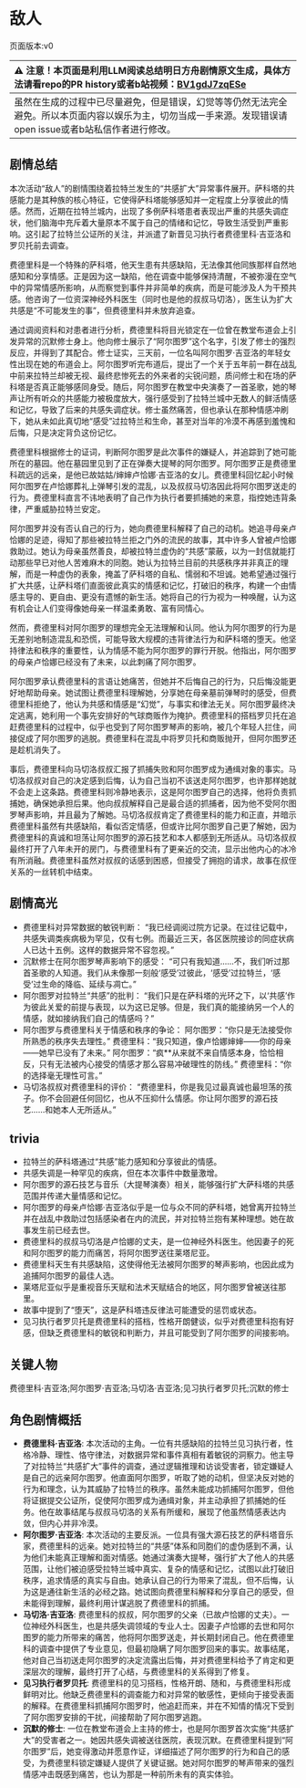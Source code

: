 # 敌人
页面版本:v0
 

| :warning: 注意！本页面是利用LLM阅读总结明日方舟剧情原文生成，具体方法请看repo的PR history或者b站视频：[BV1gdJ7zqESe](https://www.bilibili.com/video/BV1gdJ7zqESe/)         |
|:----------------------------|
| 虽然在生成的过程中已尽量避免，但是错误，幻觉等等仍然无法完全避免。所以本页面内容以娱乐为主，切勿当成一手来源。发现错误请open issue或者b站私信作者进行修改。|



## 剧情总结
本次活动“敌人”的剧情围绕着拉特兰发生的“共感扩大”异常事件展开。萨科塔的共感能力是其种族的核心特征，它使得萨科塔能够感知并一定程度上分享彼此的情感。然而，近期在拉特兰城内，出现了多例萨科塔患者表现出严重的共感失调症状，他们脑海中充斥着大量原本不属于自己的情绪和记忆，导致生活受到严重影响。这引起了拉特兰公证所的关注，并派遣了新晋见习执行者费德里科·吉亚洛和罗贝托前去调查。

费德里科是一个特殊的萨科塔，他天生患有共感缺陷，无法像其他同族那样自然地感知和分享情感。正是因为这一缺陷，他在调查中能够保持清醒，不被弥漫在空气中的异常情感所影响，从而察觉到事件并非简单的疾病，而是可能涉及人为干预共感。他咨询了一位资深神经外科医生（同时也是他的叔叔马切洛），医生认为扩大共感是“不可能发生的事”，但费德里科并未放弃追查。

通过调阅资料和对患者进行分析，费德里科将目光锁定在一位曾在教堂布道会上引发异常的沉默修士身上。他向修士展示了“阿尔图罗”这个名字，引发了修士的强烈反应，并得到了其配合。修士证实，三天前，一位名叫阿尔图罗·吉亚洛的年轻女性出现在她的布道会上。阿尔图罗听完布道后，提出了一个关于五年前一群在战乱中前来拉特兰却被无视、最终悲惨死去的外来者的尖锐问题，质问修士和在场的萨科塔是否真正能够感同身受。随后，阿尔图罗在教堂中央演奏了一首圣歌，她的琴声让所有听众的共感能力被极度放大，强行感受到了拉特兰城中无数人的鲜活情感和记忆，导致了后来的共感失调症状。修士虽然痛苦，但也承认在那种情感冲刷下，她从未如此真切地“感受”过拉特兰和生命，甚至对当年的冷漠不再感到羞愧和后悔，只是决定背负这份记忆。

费德里科根据修士的证词，判断阿尔图罗是此次事件的嫌疑人，并追踪到了她可能所在的墓园。他在墓园里见到了正在弹奏大提琴的阿尔图罗。阿尔图罗正是费德里科疏远的远亲，是他已故姑姑/婶婶卢恰娜·吉亚洛的女儿。费德里科回忆起小时候阿尔图罗在卢恰娜葬礼上弹琴引发的混乱，以及叔叔马切洛因此将阿尔图罗送走的行为。费德里科直言不讳地表明了自己作为执行者要抓捕她的来意，指控她违背条律，严重威胁拉特兰安定。

阿尔图罗并没有否认自己的行为，她向费德里科解释了自己的动机。她追寻母亲卢恰娜的足迹，得知了那些被拉特兰拒之门外的流民的故事，其中许多人曾被卢恰娜救助过。她认为母亲虽然善良，却被拉特兰虚伪的“共感”蒙蔽，以为一封信就能打动那些早已对他人苦难麻木的同胞。她认为拉特兰目前的共感秩序并非真正的理解，而是一种虚伪的表象，掩盖了萨科塔的自私、懦弱和不坦诚。她希望通过强行扩大共感，让萨科塔们直面彼此真实的情感和记忆，打破旧的秩序，构建一个由情感主导的、更自由、更没有遗憾的新生活。她将自己的行为视为一种唤醒，认为这有机会让人们变得像她母亲一样温柔勇敢、富有同情心。

然而，费德里科对阿尔图罗的理想完全无法理解和认同。他认为阿尔图罗的行为是无差别地制造混乱和恐慌，可能导致大规模的违背律法行为和萨科塔的堕天。他坚持律法和秩序的重要性，认为情感不能为阿尔图罗的罪行开脱。他指出，阿尔图罗的母亲卢恰娜已经没有了未来，以此刺痛了阿尔图罗。

阿尔图罗承认费德里科的言语让她痛苦，但她并不后悔自己的行为，只后悔没能更好地帮助母亲。她试图让费德里科理解她，分享她在母亲墓前弹琴时的感受，但费德里科拒绝了，他认为共感和情感是“幻觉”，与事实和律法无关。阿尔图罗最终决定逃离，她利用一个事先安排好的气球商贩作为掩护。费德里科的搭档罗贝托在追赶费德里科的过程中，似乎也受到了阿尔图罗琴声的影响，被几个年轻人拦住，间接促成了阿尔图罗的逃脱。费德里科在混乱中将罗贝托和商贩抛开，但阿尔图罗还是趁机消失了。

事后，费德里科向马切洛叔叔汇报了抓捕失败和阿尔图罗成为通缉对象的事实。马切洛叔叔对自己的决定感到后悔，认为自己当初不该送走阿尔图罗，也许那样她就不会走上这条路。费德里科则冷静地表示，这是阿尔图罗自己的选择，他将负责抓捕她，确保她承担后果。他向叔叔解释自己是最合适的抓捕者，因为他不受阿尔图罗琴声影响，并且最为了解她。马切洛叔叔肯定了费德里科的能力和正直，并暗示费德里科虽然有共感缺陷，看似否定情感，但或许比阿尔图罗自己更了解她，因为费德里科的真诚和坦荡让阿尔图罗的源石技艺和本人都感到无所适从。马切洛叔叔最终打开了八年未开的房门，与费德里科有了更亲近的交流，显示出他内心的冰冷有所消融。费德里科虽然对叔叔的话感到困惑，但接受了拥抱的请求，故事在叔侄关系的一丝转机中结束。
## 剧情高光
*   费德里科对异常数据的敏锐判断：
    “我已经调阅过院方记录。在过往记载中，共感失调类疾病极为罕见，仅有七例。而最近三天，各区医院接诊的同症状病人已达十五例。这样的数据异常不容忽视。”
*   沉默修士在阿尔图罗琴声影响下的感受：
    “可只有我知道......不，我们听过那首圣歌的人知道。我们从未像那一刻般‘感受’过彼此，‘感受’过拉特兰，‘感受’过生命的降临、延续与凋亡。”
*   阿尔图罗对拉特兰“共感”的批判：
    “我们只是在萨科塔的光环之下，以‘共感’作为彼此关爱的前提与表现，以为这已足够。但是，我们真的能接纳另一个人的情感，就如接纳我们自己的情感吗？”
*   阿尔图罗与费德里科关于情感和秩序的争论：
    阿尔图罗：“你只是无法接受你所熟悉的秩序失去理性。”
    费德里科：“我只知道，像卢恰娜婶婶——你的母亲——她早已没有了未来。”
    阿尔图罗：“疯**从来就不来自情感本身，恰恰相反，只有无法被内心接受的情感才那么容易冲破理性的防线。”
    费德里科：“你的选择毫无理性可言。”
*   马切洛叔叔对费德里科的评价：
    “费德里科，你是我见过最真诚也最坦荡的孩子。你不会回避任何回忆，也从不压抑什么情感。你让阿尔图罗的源石技艺......和她本人无所适从。”
## trivia
*   拉特兰的萨科塔通过“共感”能力感知和分享彼此的情感。
*   共感失调是一种罕见的疾病，但在本次事件中数量激增。
*   阿尔图罗的源石技艺与音乐（大提琴演奏）相关，能够强行扩大萨科塔的共感范围并传递大量情感和记忆。
*   阿尔图罗的母亲卢恰娜·吉亚洛似乎是一位与众不同的萨科塔，她曾离开拉特兰并在战乱中救助过包括感染者在内的流民，并对拉特兰抱有某种理想。她在故事发生前已经去世。
*   费德里科的叔叔马切洛是卢恰娜的丈夫，是一位神经外科医生。他因妻子的死和阿尔图罗的能力而痛苦，将阿尔图罗送往莱塔尼亚。
*   费德里科天生有共感缺陷，这使得他无法被阿尔图罗的琴声影响，也因此成为追捕阿尔图罗的最佳人选。
*   莱塔尼亚似乎是重视音乐天赋和法术天赋结合的地区，阿尔图罗曾被送往那里。
*   故事中提到了“堕天”，这是萨科塔违反律法可能遭受的惩罚或状态。
*   见习执行者罗贝托是费德里科的搭档，性格开朗健谈，似乎对费德里科抱有好感，但缺乏费德里科的敏锐和判断力，并且可能受到了阿尔图罗的间接影响。
## 关键人物
费德里科·吉亚洛;阿尔图罗·吉亚洛;马切洛·吉亚洛;见习执行者罗贝托;沉默的修士
## 角色剧情概括
-   **费德里科·吉亚洛**: 本次活动的主角。一位有共感缺陷的拉特兰见习执行者，性格冷静、理性、恪守律法，对数据异常和事件真相有着敏锐的洞察力。他主导了对拉特兰“共感扩大”事件的调查，通过逻辑推理和访谈受害者，锁定嫌疑人是自己的远亲阿尔图罗。他直面阿尔图罗，听取了她的动机，但坚决反对她的行为和理念，认为其威胁了拉特兰的秩序。虽然未能成功抓捕阿尔图罗，但他将证据提交公证所，促使阿尔图罗成为通缉对象，并主动承担了抓捕她的任务。他在故事结尾与叔叔马切洛的关系有所缓和，展现了他虽然情感表达内敛，但内心并非冷漠。
-   **阿尔图罗·吉亚洛**: 本次活动的主要反派。一位具有强大源石技艺的萨科塔音乐家，费德里科的远亲。她对拉特兰的“共感”体系和同胞们的虚伪感到不满，认为他们未能真正理解和面对情感。她通过演奏大提琴，强行扩大了他人的共感范围，让他们被迫感受拉特兰城中真实、复杂的情感和记忆，试图以此打破旧秩序，追求情感的真实与自由。她承认自己的行为带来了混乱，但不后悔，认为这是通往新生活的必经之路。她试图向费德里科解释和分享自己的感受，但未能得到理解，最终利用计谋逃脱了费德里科的抓捕。
-   **马切洛·吉亚洛**: 费德里科的叔叔，阿尔图罗的父亲（已故卢恰娜的丈夫）。一位神经外科医生，也是共感失调领域的专业人士。因妻子卢恰娜的去世和阿尔图罗的能力所带来的痛苦，他将阿尔图罗送走，并长期封闭自己。他在费德里科的调查中提供了专业意见，但最初隐瞒了阿尔图罗回来的事实。故事结尾，他对自己当初送走阿尔图罗的决定流露出后悔，并对费德里科给予了肯定和更深层次的理解，最终打开了心结，与费德里科的关系得到了修复。
-   **见习执行者罗贝托**: 费德里科的见习搭档，性格开朗、随和，与费德里科形成鲜明对比。他缺乏费德里科的调查能力和对异常的敏感性，更倾向于接受表面的解释。在费德里科抓捕阿尔图罗时，他追赶而来，并在不知情的情况下受到了阿尔图罗安排的干扰，间接帮助了阿尔图罗逃跑。
-   **沉默的修士**: 一位在教堂布道会上主持的修士，也是阿尔图罗首次实施“共感扩大”的受害者之一。她因共感失调被送往医院，表现沉默。在费德里科提到“阿尔图罗”后，她变得激动并愿意作证，详细描述了阿尔图罗的行为和自己的感受，为费德里科锁定嫌疑人提供了关键证据。她对阿尔图罗的琴声带来的强烈情感冲击既感到痛苦，也认为那是一种前所未有的真实体验。